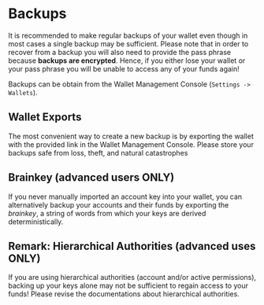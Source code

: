 # Backups

It is recommended to make regular backups of your wallet even though in most cases a single backup may be sufficient. Please note that in order to recover from a backup you will also need to provide the pass phrase because **backups are encrypted**. Hence, if you either lose your wallet or your pass phrase you will be unable to access any of your funds again!

Backups can be obtain from the Wallet Management Console (`Settings ->
Wallets`).

## Wallet Exports

The most convenient way to create a new backup is by exporting the wallet with the provided link in the Wallet Management Console. Please store your backups safe from loss, theft, and natural catastrophes

## Brainkey (advanced users ONLY)

If you never manually imported an account key into your wallet, you can alternatively backup your accounts and their funds by exporting the *brainkey*, a string of words from which your keys are derived deterministically.

## Remark: Hierarchical Authorities (advanced uses ONLY)

If you are using hierarchical authorities (account and/or active permissions), backing up your keys alone may not be sufficient to regain access to your funds! Please revise the documentations about hierarchical authorities.